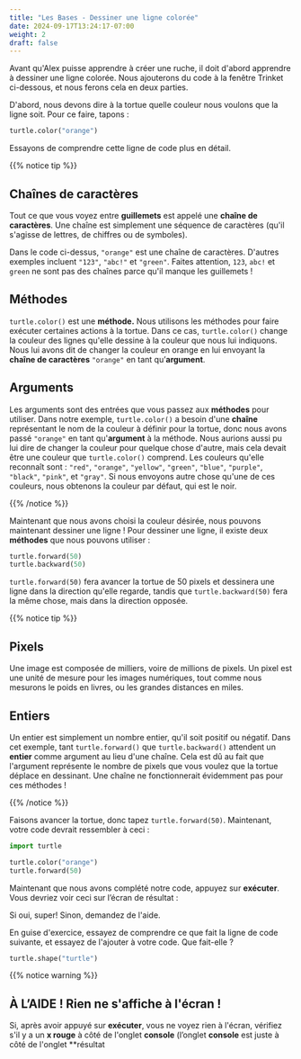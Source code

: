 ```yaml
---
title: "Les Bases - Dessiner une ligne colorée"
date: 2024-09-17T13:24:17-07:00
weight: 2
draft: false
---
```


Avant qu'Alex puisse apprendre à créer une ruche, il doit d'abord apprendre à dessiner une ligne colorée. Nous ajouterons du code à la fenêtre Trinket ci-dessous, et nous ferons cela en deux parties.

D'abord, nous devons dire à la tortue quelle couleur nous voulons que la ligne soit. Pour ce faire, tapons :

``` python
turtle.color("orange")
```

Essayons de comprendre cette ligne de code plus en détail.

{{% notice tip %}}

## Chaînes de caractères

Tout ce que vous voyez entre **guillemets** est appelé une **chaîne de caractères**. Une chaîne est simplement une séquence de caractères (qu'il s'agisse de lettres, de chiffres ou de symboles).

Dans le code ci-dessus, `"orange"` est une chaîne de caractères. D'autres exemples incluent `"123"`, `"abc!"` et `"green"`. Faites attention, `123`, `abc!` et `green` ne sont pas des chaînes parce qu'il manque les guillemets !

## Méthodes

`turtle.color()` est une **méthode.** Nous utilisons les méthodes pour faire exécuter certaines actions à la tortue. Dans ce cas, `turtle.color()` change la couleur des lignes qu'elle dessine à la couleur que nous lui indiquons. Nous lui avons dit de changer la couleur en orange en lui envoyant la **chaîne de caractères** `"orange"` en tant qu’**argument**.

## Arguments

Les arguments sont des entrées que vous passez aux **méthodes** pour utiliser. Dans notre exemple, `turtle.color()` a besoin d'une **chaîne** représentant le nom de la couleur à définir pour la tortue, donc nous avons passé `"orange"` en tant qu'**argument** à la méthode. Nous aurions aussi pu lui dire de changer la couleur pour quelque chose d'autre, mais cela devait être une couleur que `turtle.color()` comprend. Les couleurs qu'elle reconnaît sont : `"red"`, `"orange"`, `"yellow"`, `"green"`, `"blue"`, `"purple"`, `"black"`, `"pink"`, et `"gray"`. Si nous envoyons autre chose qu'une de ces couleurs, nous obtenons la couleur par défaut, qui est le noir.

{{% /notice %}}

Maintenant que nous avons choisi la couleur désirée, nous pouvons maintenant dessiner une ligne ! Pour dessiner une ligne, il existe deux **méthodes** que nous pouvons utiliser :

``` python
turtle.forward(50)
turtle.backward(50)
```

`turtle.forward(50)` fera avancer la tortue de 50 pixels et dessinera une ligne dans la direction qu'elle regarde, tandis que `turtle.backward(50)` fera la même chose, mais dans la direction opposée.

{{% notice tip %}}

## Pixels

Une image est composée de milliers, voire de millions de pixels. Un pixel est une unité de mesure pour les images numériques, tout comme nous mesurons le poids en livres, ou les grandes distances en miles.

## Entiers

Un entier est simplement un nombre entier, qu'il soit positif ou négatif. Dans cet exemple, tant `turtle.forward()` que `turtle.backward()` attendent un **entier** comme argument au lieu d'une chaîne. Cela est dû au fait que l'argument représente le nombre de pixels que vous voulez que la tortue déplace en dessinant. Une chaîne ne fonctionnerait évidemment pas pour ces méthodes !

{{% /notice %}}

Faisons avancer la tortue, donc tapez `turtle.forward(50)`. Maintenant, votre code devrait ressembler à ceci :

``` python
import turtle

turtle.color("orange")
turtle.forward(50)
```

Maintenant que nous avons complété notre code, appuyez sur **exécuter**. Vous devriez voir ceci sur l’écran de résultat :

Si oui, super! Sinon, demandez de l'aide.

En guise d'exercice, essayez de comprendre ce que fait la ligne de code suivante, et essayez de l'ajouter à votre code. Que fait-elle ?

``` python
turtle.shape("turtle")
```

{{% notice warning %}}

## À L’AIDE ! Rien ne s'affiche à l'écran !

Si, après avoir appuyé sur **exécuter**, vous ne voyez rien à l'écran, vérifiez s'il y a un **x rouge** à côté de l'onglet **console** (l’onglet **console** est juste à côté de l'onglet **résultat